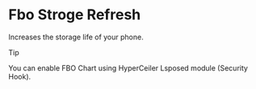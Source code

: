 # Fbo Stroge Refresh
Increases the storage life of your phone.

>[!TIP]
>You can enable FBO Chart using HyperCeiler Lsposed module (Security Hook).
